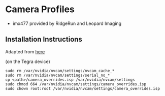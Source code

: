# Camera Profiles

* imx477 provided by RidgeRun and Leopard Imaging

## Installation Instructions

Adapted from [here](https://developer.ridgerun.com/wiki/index.php?title=JetsonTX2/HowTo%27s/NVIDIA_Jetson_ISP_Control#Custom_ISP_Configuration)

(on the Tegra device)

```
sudo rm /var/nvidia/nvcam/settings/nvcam_cache_*
sudo rm /var/nvidia/nvcam/settings/serial_no_*
cp <path>/camera_overrides.isp /var/nvidia/nvcam/settings
sudo chmod 664 /var/nvidia/nvcam/settings/camera_overrides.isp
sudo chown root:root /var/nvidia/nvcam/settings/camera_overrides.isp
```